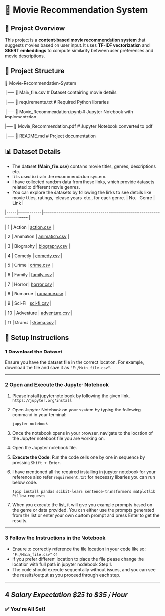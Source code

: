 # 🚀 Movie Recommendation System  

## 📌 Project Overview  
This project is a **content-based movie recommendation system** that suggests movies based on user input. It uses **TF-IDF vectorization** and **SBERT embeddings** to compute similarity between user preferences and movie descriptions.

## 📂 Project Structure  
📁 Movie-Recommendation-System

│── 📄 Main_file.csv # Dataset containing movie details

│── 📜 requirements.txt # Required Python libraries

│── 📓 Movie_Recommendation.ipynb # Jupyter Notebook with implementation

|── 📓 Movie_Recommendation.pdf  # Jupyter Notebook converted to pdf

│── 📝 README.md # Project documentation

## 📊 Dataset Details  
- The dataset **(Main_file.csv)** contains movie titles, genres, descriptions etc.  
- It is used to train the recommendation system.
- I have collected random data from these links, which provide datasets related to different movie genres.
- You can explore the datasets by following the links to see details like movie titles, ratings, release years, etc., for each genre.
  | No. | Genre      | Link                                                                 |

|-----|------------|-----------------------------------------------------------------------|

| 1   | Action     | [action.csv](https://raw.githubusercontent.com/Simatwa/movies-dataset/main/data/action.csv) |

| 2   | Animation  | [animation.csv](https://raw.githubusercontent.com/Simatwa/movies-dataset/main/data/animation.csv) |

| 3   | Biography  | [biography.csv](https://raw.githubusercontent.com/Simatwa/movies-dataset/main/data/biography.csv) |

| 4   | Comedy     | [comedy.csv](https://raw.githubusercontent.com/Simatwa/movies-dataset/main/data/comedy.csv) |

| 5   | Crime      | [crime.csv](https://raw.githubusercontent.com/Simatwa/movies-dataset/main/data/crime.csv) |

| 6   | Family     | [family.csv](https://raw.githubusercontent.com/Simatwa/movies-dataset/main/data/family.csv) |

| 7   | Horror     | [horror.csv](https://raw.githubusercontent.com/Simatwa/movies-dataset/main/data/horror.csv) |

| 8   | Romance    | [romance.csv](https://raw.githubusercontent.com/Simatwa/movies-dataset/main/data/romance.csv) |

| 9   | Sci-Fi     | [sci-fi.csv](https://raw.githubusercontent.com/Simatwa/movies-dataset/main/data/sci-fi.csv) |

| 10  | Adventure  | [adventure.csv](https://raw.githubusercontent.com/Simatwa/movies-dataset/main/data/adventure.csv) |

| 11  | Drama      | [drama.csv](https://raw.githubusercontent.com/Simatwa/movies-dataset/main/data/drama.csv) |



## 🔧 Setup Instructions

### 1 **Download the Dataset**  
Ensure you have the dataset file in the correct location. For example, download the file and save it as `"F:/Main_file.csv"`.

---

### 2 **Open and Execute the Jupyter Notebook**  
1. Please install jupyternote book by following the given link.
   `https://jupyter.org/install`
   
3. Open Jupyter Notebook on your system by typing the following command in your terminal:

    ```bash
    jupyter notebook
    ```

4. Once the notebook opens in your browser, navigate to the location of the Jupyter notebook file you are working on.

5. Open the Jupyter notebook file.

6. **Execute the Code**: Run the code cells one by one in sequence by pressing `Shift + Enter`.
   
7. I have mentioned all the required installing in jupyter notebook for your reference also refer `requirement.txt` for necessay libaries you can run below code.

   `!pip install pandas scikit-learn sentence-transformers matplotlib Pillow requests`

8. When you execute the list, it will give you example prompts based on the genre or data provided. You can either use the prompts generated from the list or enter your own custom prompt and press Enter to get the results.

---

### 3 **Follow the Instructions in the Notebook**  
- Ensure to correctly reference the file location in your code like so: `"F:/Main_file.csv"` or
- If you prefer different location to place the file please change the location with full path in jupyter nodebook Step 1.
- The code should execute sequentially without issues, and you can see the results/output as you proceed through each step.

---

## 4 *Salary Expectation $25 to $35 / Hour* 

### ✅ **You're All Set!**  



